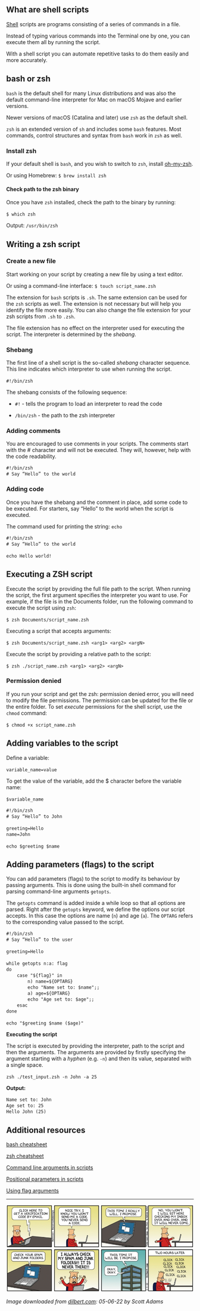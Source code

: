 
## What are shell scripts

[Shell](https://infinum.com/handbook/qa/tools/using-terminal#shell) scripts are programs consisting of a series of commands in a file. 

Instead of typing various commands into the Terminal one by one, you can execute them all by running the script.

With a shell script you can automate repetitive tasks to do them easily and more accurately.


## bash or zsh

`bash` is the default shell for many Linux distributions and was also the default command-line interpreter for Mac on macOS Mojave and earlier versions.

Newer versions of macOS (Catalina and later) use `zsh` as the default shell.
 
`zsh` is an extended version of `sh` and includes some `bash` features. Most commands, control structures and syntax from `bash` work in `zsh` as well.

### Install zsh

If your default shell is `bash`, and you wish to switch to `zsh`, install [oh-my-zsh](https://ohmyz.sh/).

Or using Homebrew: `$ brew install zsh`

#### Check path to the zsh binary

Once you have `zsh` installed, check the path to the binary by running:

`$ which zsh`

Output: `/usr/bin/zsh`

## Writing a zsh script

### Create a new file

Start working on your script by creating a new file by using a text editor.

Or using a command-line interface: `$ touch script_name.zsh`

The extension for `bash` scripts is `.sh`. The same extension can be used for the `zsh` scripts as well. The extension is not necessary but will help you identify the file more easily. You can also change the file extension for your zsh scripts from `.sh` to `.zsh`.

The file extension has no effect on the interpreter used for executing the script. The interpreter is determined by the _shebang_.

### Shebang

The first line of a shell script is the so-called _shebang_ character sequence. This line indicates which interpreter to use when running the script.

`#!/bin/zsh`

The shebang consists of the following sequence:

- `#!` - tells the program to load an interpreter to read the code

- `/bin/zsh` - the path to the zsh interpreter


### Adding comments

You are encouraged to use comments in your scripts. The comments start with the # character and will not be executed. They will, however, help with the code readability.

    #!/bin/zsh
    # Say “Hello” to the world


### Adding code

Once you have the shebang and the comment in place, add some code to be executed.
For starters, say “Hello” to the world when the script is executed. 

The command used for printing the string: `echo`

    #!/bin/zsh
    # Say “Hello” to the world
    
    echo Hello world!


## Executing a ZSH script

Execute the script by providing the full file path to the script. 
When running the script, the first argument specifies the interpreter you want to use.
For example, if the file is in the Documents folder, run the following command to execute the script using `zsh`:

`$ zsh Documents/script_name.zsh`

Executing a script that accepts arguments:

`$ zsh Documents/script_name.zsh <arg1> <arg2> <argN>`

Execute the script by providing a relative path to the script:

`$ zsh ./script_name.zsh <arg1> <arg2> <argN>`


### Permission denied 

If you run your script and get the zsh: permission denied error, you will need to modify the file permissions. The permission can be updated for the file or the entire folder.
To set _execute_ permissions for the shell script, use the `chmod` command:

`$ chmod +x script_name.zsh`


## Adding variables to the script 

Define a variable:

`variable_name=value`

To get the value of the variable, add the $ character before the variable name:

`$variable_name`

    #!/bin/zsh
    # Say “Hello” to John
    
    greeting=Hello
    name=John
    
    echo $greeting $name


## Adding parameters (flags) to the script 

You can add parameters (flags) to the script to modify its behaviour by passing arguments.
This is done using the built-in shell command for parsing command-line arguments `getopts`.

The `getopts` command is added inside a while loop so that all options are parsed. 
Right after the `getopts` keyword, we define the options our script accepts. In this case the options are name (`n`) and age (`a`).
The `OPTARG` refers to the corresponding value passed to the script.

    #!/bin/zsh
    # Say “Hello” to the user
    
    greeting=Hello
    
    while getopts n:a: flag
    do
        case "${flag}" in
            n) name=${OPTARG}
            echo "Name set to: $name";;
            a) age=${OPTARG}
            echo "Age set to: $age";;
        esac
    done
    
    echo "$greeting $name ($age)"

**Executing the script**

The script is executed by providing the interpreter, path to the script and then the arguments.
The arguments are provided by firstly specifying the argument starting with a _hyphen_ (e.g. `-n`) and then its value, separated with a single space.

`zsh ./test_input.zsh -n John -a 25`


**Output:**

    Name set to: John
    Age set to: 25
    Hello John (25)

## Additional resources

[bash cheatsheet](https://devhints.io/bash)

[zsh cheatsheet](https://devhints.io/zsh)

[Command line arguments in scripts](https://www.baeldung.com/linux/use-command-line-arguments-in-bash-script)

[Positional parameters in scripts](https://linuxcommand.org/lc3_wss0120.php)

[Using flag arguments](https://linuxconfig.org/bash-script-flags-usage-with-arguments-examples)


---

![dilbert_writing_shell_scripts.png](/img/dilbert_writing_shell_scripts.png)

*Image downloaded from [dilbert.com](https://dilbert.com/strip/2022-06-05): 05-06-22 by Scott Adams*
